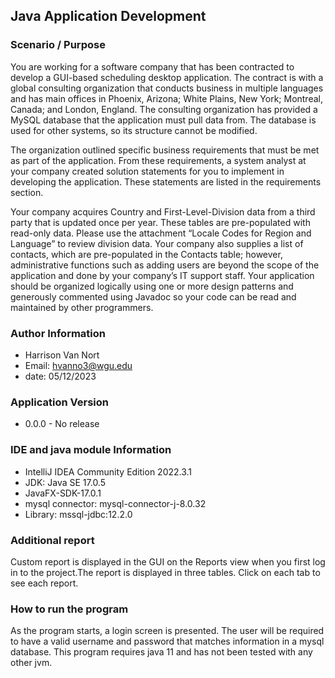 ## Java Application Development

### Scenario / Purpose

You are working for a software company that has been contracted to develop a GUI-based scheduling desktop application.
The contract is with a global consulting organization that conducts business in multiple languages and has main offices
in Phoenix, Arizona; White Plains, New York; Montreal, Canada; and London, England. The consulting organization has
provided a MySQL database that the application must pull data from. The database is used for other systems, so its
structure cannot be modified.

The organization outlined specific business requirements that must be met as part of the application. From these
requirements, a system analyst at your company created solution statements for you to implement in developing the
application. These statements are listed in the requirements section.

Your company acquires Country and First-Level-Division data from a third party that is updated once per year. These
tables are pre-populated with read-only data. Please use the attachment “Locale Codes for Region and Language” to review
division data. Your company also supplies a list of contacts, which are pre-populated in the Contacts table; however,
administrative functions such as adding users are beyond the scope of the application and done by your company’s IT
support staff. Your application should be organized logically using one or more design patterns and generously commented
using Javadoc so your code can be read and maintained by other programmers.

### Author Information

- Harrison Van Nort
- Email: hvanno3@wgu.edu
- date: 05/12/2023

### Application Version

- 0.0.0 - No release

### IDE and java module Information

- IntelliJ IDEA Community Edition 2022.3.1
- JDK: Java SE 17.0.5
- JavaFX-SDK-17.0.1
- mysql connector: mysql-connector-j-8.0.32
- Library: mssql-jdbc:12.2.0

### Additional report

Custom report is displayed in the GUI on the Reports view when you first log in to the project.The report is displayed
in three tables. Click on each tab to see each report.

### How to run the program

As the program starts, a login screen is presented. The user will
be required to have a valid username and password that matches
information in a mysql database. This program requires java 11 and
has not been tested with any other jvm. 
